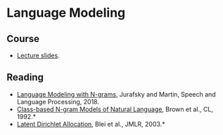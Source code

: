# Language Modeling

## Course

* [Lecture slides](https://drive.google.com/file/d/1cbnHRI0iNqlLpZtUAxxyHomLQxtYbzLd/view?usp=sharing).

## Reading

* [Language Modeling with N-grams](https://web.stanford.edu/~jurafsky/slp3/3.pdf), Jurafsky and Martin, Speech and Language Processing, 2018.
* [Class-based N-gram Models of Natural Language](http://aclweb.org/anthology/J92-4003), Brown et al., CL, 1992.*
* [Latent Dirichlet Allocation](http://www.jmlr.org/papers/volume3/blei03a/blei03a.pdf), Blei et al., JMLR, 2003.*
